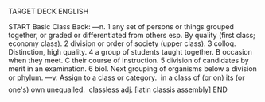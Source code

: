 TARGET DECK
ENGLISH

START
Basic
Class
Back: —n. 1 any set of persons or things grouped together, or graded or differentiated from others esp. By quality (first class; economy class). 2 division or order of society (upper class). 3 colloq. Distinction, high quality. 4 a group of students taught together. B occasion when they meet. C their course of instruction. 5 division of candidates by merit in an examination. 6 biol. Next grouping of organisms below a division or phylum. —v. Assign to a class or category.  in a class of (or on) its (or one's) own unequalled.  classless adj. [latin classis assembly]
END
